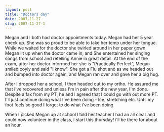 ```yaml
---
layout: post
title: "Doctors day"
date: 2007-11-27
slug: 2007-11-27-1
---
```


Megan and I both had doctor appointments today.  Megan had her 5 year check up.  She was so proud to be able to take her temp under her tongue.  While we waited for the doctor she twirled around in her paper gown.  Megan lit up when the doctor came in, and She entertained her singing songs from school and retelling Annie in great detail.  At the end of the exam, after her doctor informed her she is &quot;Practically Perfect&quot;, Megan smiled coyly and said &quot;I know&quot;.  She got a Flu shot and as we headed out and bumped into doctor again, and Megan ran over and gave her a big hug.  

After I dropped her a school, I then headed out to my ortho.   He assured me that i&apos;ve recovered and unless I&apos;m in  pain after the new year, I&apos;m done.  Despite a fax from my PT, he and I agreed that I could go with out more PT.  I&apos;ll just continue doing what I&apos;ve been doing - Ice, stretching etc. Until my foot feels so good I forget to do what i&apos;ve been doing.  

When I picked Megan up at school I told her teacher I had an all clear and could now volunteer in the class, I start this thursday! i&apos;ll be there for about an hour.
